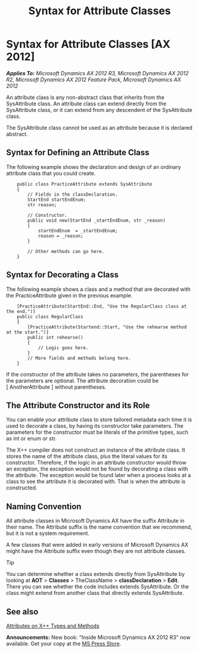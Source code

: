 ﻿---
title: Syntax for Attribute Classes
TOCTitle: Syntax for Attribute Classes
ms:assetid: 2130208b-9e50-4313-9f12-bc6903f11e41
ms:mtpsurl: https://msdn.microsoft.com/en-us/library/Gg844185(v=AX.60)
ms:contentKeyID: 35241550
ms.date: 05/18/2015
mtps_version: v=AX.60
---

# Syntax for Attribute Classes [AX 2012]


_**Applies To:** Microsoft Dynamics AX 2012 R3, Microsoft Dynamics AX 2012 R2, Microsoft Dynamics AX 2012 Feature Pack, Microsoft Dynamics AX 2012_

An attribute class is any non-abstract class that inherits from the SysAttribute class. An attribute class can extend directly from the SysAttribute class, or it can extend from any descendent of the SysAttribute class.

The SysAttribute class cannot be used as an attribute because it is declared abstract.

## Syntax for Defining an Attribute Class

The following example shows the declaration and design of an ordinary attribute class that you could create.
```X++
    public class PracticeAttribute extends SysAttribute
    {
        // Fields in the classDeclaration.
        StartEnd startEndEnum;
        str reason;
    
        // Constructor.
        public void new(StartEnd _startEndEnum, str _reason)
        {
            startEndEnum  = _startEndEnum;
            reason = _reason;
        }
    
        // Other methods can go here.
    }
```
## Syntax for Decorating a Class

The following example shows a class and a method that are decorated with the PracticeAttribute given in the previous example.
```X++
    [PracticeAttribute(StartEnd::End, "Use the RegularClass class at the end.")]
    public class RegularClass
    {
        [PracticeAttribute(Startend::Start, "Use the rehearse method at the start.")]
        public int rehearse()
        {
            // Logic goes here.
        }
        // More fields and methods belong here.
    }
```
If the constructor of the attribute takes no parameters, the parentheses for the parameters are optional. The attribute decoration could be \[ AnotherAttribute \] without parentheses.

## The Attribute Constructor and its Role

You can enable your attribute class to store tailored metadata each time it is used to decorate a class, by having its constructor take parameters. The parameters for the constructor must be literals of the primitive types, such as int or enum or str.

The X++ compiler does not construct an instance of the attribute class. It stores the name of the attribute class, plus the literal values for its constructor. Therefore, if the logic in an attribute constructor would throw an exception, the exception would not be found by decorating a class with the attribute. The exception would be found later when a process looks at a class to see the attribute it is decorated with. That is when the attribute is constructed.

## Naming Convention

All attribute classes in Microsoft Dynamics AX have the suffix Attribute in their name. The Attribute suffix is the name convention that we recommend, but it is not a system requirement.

A few classes that were added in early versions of Microsoft Dynamics AX might have the Attribute suffix even though they are not attribute classes.


> [!TIP]
> <P>You can determine whether a class extends directly from SysAttribute by looking at <STRONG>AOT</STRONG> &gt; <STRONG>Classes</STRONG> &gt; TheClassName &gt; <STRONG>classDeclaration</STRONG> &gt; <STRONG>Edit</STRONG>. There you can see whether the code includes extends SysAttribute. Or the class might extend from another class that directly extends SysAttribute.</P>



## See also

[Attributes on X++ Types and Methods](attributes-on-x-types-and-methods.md)

  
**Announcements:** New book: "Inside Microsoft Dynamics AX 2012 R3" now available. Get your copy at the [MS Press Store](https://www.microsoftpressstore.com/store/inside-microsoft-dynamics-ax-2012-r3-9780735685109).

